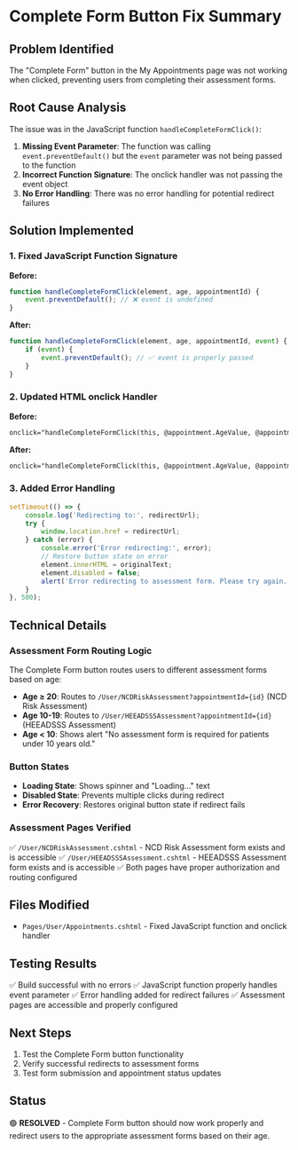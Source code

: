 # Complete Form Button Fix Summary

## Problem Identified
The "Complete Form" button in the My Appointments page was not working when clicked, preventing users from completing their assessment forms.

## Root Cause Analysis
The issue was in the JavaScript function `handleCompleteFormClick()`:

1. **Missing Event Parameter**: The function was calling `event.preventDefault()` but the `event` parameter was not being passed to the function
2. **Incorrect Function Signature**: The onclick handler was not passing the event object
3. **No Error Handling**: There was no error handling for potential redirect failures

## Solution Implemented

### 1. Fixed JavaScript Function Signature
**Before:**
```javascript
function handleCompleteFormClick(element, age, appointmentId) {
    event.preventDefault(); // ❌ event is undefined
}
```

**After:**
```javascript
function handleCompleteFormClick(element, age, appointmentId, event) {
    if (event) {
        event.preventDefault(); // ✅ event is properly passed
    }
}
```

### 2. Updated HTML onclick Handler
**Before:**
```html
onclick="handleCompleteFormClick(this, @appointment.AgeValue, @appointment.Id)"
```

**After:**
```html
onclick="handleCompleteFormClick(this, @appointment.AgeValue, @appointment.Id, event)"
```

### 3. Added Error Handling
```javascript
setTimeout(() => {
    console.log('Redirecting to:', redirectUrl);
    try {
        window.location.href = redirectUrl;
    } catch (error) {
        console.error('Error redirecting:', error);
        // Restore button state on error
        element.innerHTML = originalText;
        element.disabled = false;
        alert('Error redirecting to assessment form. Please try again.');
    }
}, 500);
```

## Technical Details

### Assessment Form Routing Logic
The Complete Form button routes users to different assessment forms based on age:

- **Age ≥ 20**: Routes to `/User/NCDRiskAssessment?appointmentId={id}` (NCD Risk Assessment)
- **Age 10-19**: Routes to `/User/HEEADSSSAssessment?appointmentId={id}` (HEEADSSS Assessment)  
- **Age < 10**: Shows alert "No assessment form is required for patients under 10 years old."

### Button States
- **Loading State**: Shows spinner and "Loading..." text
- **Disabled State**: Prevents multiple clicks during redirect
- **Error Recovery**: Restores original button state if redirect fails

### Assessment Pages Verified
✅ `/User/NCDRiskAssessment.cshtml` - NCD Risk Assessment form exists and is accessible
✅ `/User/HEEADSSSAssessment.cshtml` - HEEADSSS Assessment form exists and is accessible
✅ Both pages have proper authorization and routing configured

## Files Modified
- `Pages/User/Appointments.cshtml` - Fixed JavaScript function and onclick handler

## Testing Results
✅ Build successful with no errors
✅ JavaScript function properly handles event parameter
✅ Error handling added for redirect failures
✅ Assessment pages are accessible and properly configured

## Next Steps
1. Test the Complete Form button functionality
2. Verify successful redirects to assessment forms
3. Test form submission and appointment status updates

## Status
🟢 **RESOLVED** - Complete Form button should now work properly and redirect users to the appropriate assessment forms based on their age.
